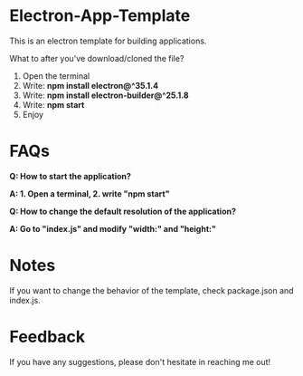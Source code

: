# Electron-App-Template
This is an electron template for building applications.

What to after you've download/cloned the file?
1. Open the terminal
2. Write: **npm install electron@^35.1.4**
3. Write: **npm install electron-builder@^25.1.8**
4. Write: **npm start**
5. Enjoy

# FAQs
**Q: How to start the application?**

**A: 1. Open a terminal, 2. write "npm start"**

**Q: How to change the default resolution of the application?**

**A: Go to "index.js" and modify "width:" and "height:"**

# Notes
If you want to change the behavior of the template, check package.json and index.js.

# Feedback
If you have any suggestions, please don't hesitate in reaching me out!
